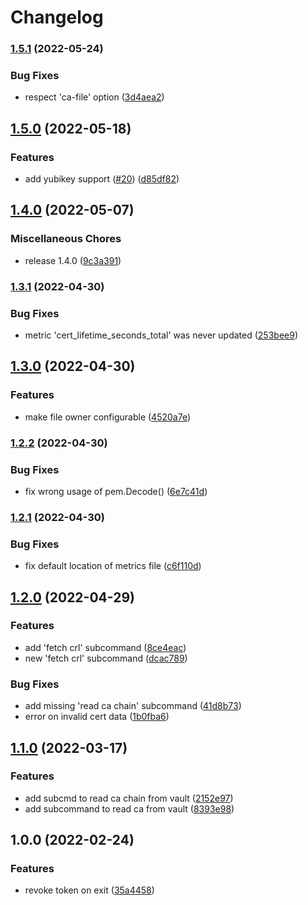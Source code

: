 # Changelog

### [1.5.1](https://www.github.com/soerenschneider/vault-pki-cli/compare/v1.5.0...v1.5.1) (2022-05-24)


### Bug Fixes

* respect 'ca-file' option ([3d4aea2](https://www.github.com/soerenschneider/vault-pki-cli/commit/3d4aea27c777622a6a1dafb22b2128d017fce52b))

## [1.5.0](https://www.github.com/soerenschneider/vault-pki-cli/compare/v1.4.0...v1.5.0) (2022-05-18)


### Features

* add yubikey support ([#20](https://www.github.com/soerenschneider/vault-pki-cli/issues/20)) ([d85df82](https://www.github.com/soerenschneider/vault-pki-cli/commit/d85df823987dddd425ab06753331c1c088d4258a))

## [1.4.0](https://www.github.com/soerenschneider/vault-pki-cli/compare/v1.3.1...v1.4.0) (2022-05-07)


### Miscellaneous Chores

* release 1.4.0 ([9c3a391](https://www.github.com/soerenschneider/vault-pki-cli/commit/9c3a3919943c4cb71e991f6736c738806b74a7d3))

### [1.3.1](https://www.github.com/soerenschneider/vault-pki-cli/compare/v1.3.0...v1.3.1) (2022-04-30)


### Bug Fixes

* metric 'cert_lifetime_seconds_total' was never updated ([253bee9](https://www.github.com/soerenschneider/vault-pki-cli/commit/253bee974cf16ed21e641a6aad97b9431c1d7920))

## [1.3.0](https://www.github.com/soerenschneider/vault-pki-cli/compare/v1.2.2...v1.3.0) (2022-04-30)


### Features

* make file owner configurable ([4520a7e](https://www.github.com/soerenschneider/vault-pki-cli/commit/4520a7ed744485dd6787ac35220c345132eac74d))

### [1.2.2](https://www.github.com/soerenschneider/vault-pki-cli/compare/v1.2.1...v1.2.2) (2022-04-30)


### Bug Fixes

* fix wrong usage of pem.Decode() ([6e7c41d](https://www.github.com/soerenschneider/vault-pki-cli/commit/6e7c41dbeddadca0e7f628fc50776c95ae043032))

### [1.2.1](https://www.github.com/soerenschneider/vault-pki-cli/compare/v1.2.0...v1.2.1) (2022-04-30)


### Bug Fixes

* fix default location of metrics file ([c6f110d](https://www.github.com/soerenschneider/vault-pki-cli/commit/c6f110d72f7097e95560511c172a4c154a9c635b))

## [1.2.0](https://www.github.com/soerenschneider/vault-pki-cli/compare/v1.1.0...v1.2.0) (2022-04-29)


### Features

* add 'fetch crl' subcommand ([8ce4eac](https://www.github.com/soerenschneider/vault-pki-cli/commit/8ce4eac09cb6ff355edc84483f38a6c0e8ec3bb3))
* new 'fetch crl' subcommand ([dcac789](https://www.github.com/soerenschneider/vault-pki-cli/commit/dcac78972a7a189596deebf9c9a5b8f0988b40ac))


### Bug Fixes

* add missing 'read ca chain' subcommand ([41d8b73](https://www.github.com/soerenschneider/vault-pki-cli/commit/41d8b73fdf3e9dd27b367e645a217a898ff5b0d6))
* error on invalid cert data ([1b0fba6](https://www.github.com/soerenschneider/vault-pki-cli/commit/1b0fba63a5735fb91a97cc88a336f662ca74a8c5))

## [1.1.0](https://www.github.com/soerenschneider/vault-pki-cli/compare/v1.0.0...v1.1.0) (2022-03-17)


### Features

* add subcmd to read ca chain from vault ([2152e97](https://www.github.com/soerenschneider/vault-pki-cli/commit/2152e97c83a9a4f9df9680178e26903809b9fbdb))
* add subcommand to read ca from vault ([8393e98](https://www.github.com/soerenschneider/vault-pki-cli/commit/8393e98004ec6ec5f69a2c64bf802cb2b2e3a91a))

## 1.0.0 (2022-02-24)


### Features

* revoke token on exit ([35a4458](https://www.github.com/soerenschneider/vault-pki-cli/commit/35a445868c50e726a6fed96cb54bb507f9bc4b0a))
